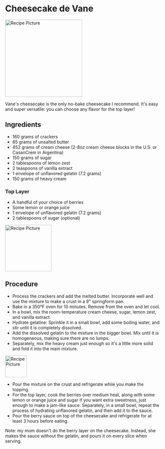 # Cheesecake de Vane
<img src="CheesecakeDeVaneFront.jpg" alt="Recipe Picture" width = "250" height = "auto" class="image">

Vane's cheesecake is the only no-bake cheesecake I recommend. It's easy and super versatile: you can choose any flavor for the top layer! 

## Ingredients
- 160 grams of crackers
- 85 grams of unsalted butter
- 452 grams of cream cheese (2-8oz cream cheese blocks in the U.S. or CasanCrem in Argentina)
- 150 grams of sugar
- 2 tablespoons of lemon zest
- 2 teaspoons of vanilla extract
- 1 envelope of unflavored gelatin (7.2 grams)
- 150 grams of heavy cream

### Top Layer 
- A handful of your choice of berries
- Some lemon or orange juice
- 1 envelope of unflavored gelatin (7.2 grams)
- 2 tablespoons of sugar (optional)
<img src="CheesecakeDeVaneTop.jpg" alt="Recipe Picture" width = "150" height = "auto" class="image">

## Procedure
- Process the crackers and add the melted butter. Incorporate well and use the mixture to make a crust in a 9" springform pan. 
- Bake in a 350°F oven for 10 minutes. Remove from the oven and let cool.
- In a bowl, mix the room-temperature cream cheese, sugar, lemon zest, and vanilla extract. 
- Hydrate gelatine: Sprinkle it in a small bowl, add some boiling water, and stir until it is completely dissolved.
- Add the dissolved gelatin to the mixture in the bigger bowl. Mix until it is homogeneous, making sure there are no lumps. 
- Separately, mix the heavy cream just enough so it's a little more solid and fold it into the main mixture. 
<img src="CheesecakeDeVaneClose.jpg" alt="Recipe Picture" width = "70" height = "auto" class="image">

- Pour the mixture on the crust and refrigerate while you make the topping.
- For the top layer, cook the berries over medium heat, along with some lemon or orange juice and sugar if you want extra sweetness, just enough to make a jam-like sauce. Separately, in a small bowl, repeat the process of hydrating unflavored gelatin, and then add it to the sauce. 
- Pour the berry sauce on top of the cheesecake and refrigerate for at least 3 hours before eating.

Note: my mom doesn't do the berry layer on the cheesecake. Instead, she makes the sauce without the gelatin, and pours it on every slice when serving.
